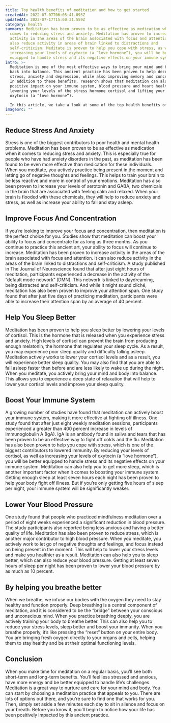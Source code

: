 ```yaml
---
title: Top health benefits of meditation and how to get started
createdAt: 2022-07-07T06:05:41.095Z
updatedAt: 2022-07-17T15:00:31.559Z
category: health
summary: Meditation has been proven to be as effective as medication when it
  comes to reducing stress and anxiety. Meditation has proven to increase
  activity in the areas of the brain associated with focus and attention. It can
  also reduce activity in areas of brain linked to distractions and
  self-criticism. Meditate is proven to help you cope with stress, as well as
  increasing your levels of oxytocin (a “love hormone”), you will be better
  equipped to handle stress and its negative effects on your immune system.
intro: >-
  Meditation is one of the most effective ways to bring your mind and body
  back into balance. This ancient practice has been proven to help decrease
  stress, anxiety and depression, while also improving memory and concentration.
  In addition to these benefits, research shows that meditation can also have a
  positive impact on your immune system, blood pressure and heart health by
  lowering your levels of the stress hormone cortisol and lifting your levels of
  oxytocin (a “love hormone”). 

  In this article, we take a look at some of the top health benefits of meditation and how you can get started today.
imageSrc: ""
---
```


## Reduce Stress And Anxiety

Stress is one of the biggest contributors to poor health and mental health problems. Meditation has been proven to be as effective as medication when it comes to reducing stress and anxiety. This is especially true for people who have had anxiety disorders in the past, as meditation has been found to be even more effective than medication for these individuals.
When you meditate, you actively practice being present in the moment and letting go of negative thoughts and feelings. This helps to train your brain to be less reactive and more in control of your emotions.
Meditation has also been proven to increase your levels of serotonin and GABA, two chemicals in the brain that are associated with feeling calm and relaxed. When your brain is flooded with these chemicals, they will help to reduce anxiety and stress, as well as increase your ability to fall and stay asleep.

## Improve Focus And Concentration

If you’re looking to improve your focus and concentration, then meditation is the perfect choice for you. Studies show that meditation can boost your ability to focus and concentrate for as long as three months. As you continue to practice this ancient art, your ability to focus will continue to increase.
Meditation has been proven to increase activity in the areas of the brain associated with focus and attention. It can also reduce activity in the areas of the brain linked to distractions and self-criticism. A study published in The Journal of Neuroscience found that after just eight hours of meditation, participants experienced a decrease in the activity of the “default mode network” (DMN). This network is linked to daydreaming, being distracted and self-criticism.
And while it might sound cliché, meditation has also been proven to improve your attention span. One study found that after just five days of practicing meditation, participants were able to increase their attention span by an average of 40 percent.

## Help You Sleep Better

Meditation has been proven to help you sleep better by lowering your levels of cortisol. This is the hormone that is released when you experience stress and anxiety. High levels of cortisol can prevent the brain from producing enough melatonin, the hormone that regulates your sleep cycle. As a result, you may experience poor sleep quality and difficulty falling asleep.
Meditation actively works to lower your cortisol levels and as a result, you will experience better sleep quality. You may also find that you are able to fall asleep faster than before and are less likely to wake up during the night.
When you meditate, you actively bring your mind and body into balance. This allows you to experience a deep state of relaxation that will help to lower your cortisol levels and improve your sleep quality.

## Boost Your Immune System

A growing number of studies have found that meditation can actively boost your immune system, making it more effective at fighting off illness. One study found that after just eight weekly meditation sessions, participants experienced a greater than 400 percent increase in levels of Immunoglobulin A (IgA). IgA is an antibody found in saliva and tears that has been proven to be an effective way to fight off colds and the flu.
Meditation has also been proven to help you cope with stress, which is one of the biggest contributors to lowered immunity. By reducing your levels of cortisol, as well as increasing your levels of oxytocin (a “love hormone”), you will be better equipped to handle stress and its negative effects on your immune system.
Meditation can also help you to get more sleep, which is another important factor when it comes to boosting your immune system. Getting enough sleep at least seven hours each night has been proven to help your body fight off illness. But if you’re only getting five hours of sleep per night, your immune system will be significantly weaker.

## Lower Your Blood Pressure

One study found that people who practiced mindfulness meditation over a period of eight weeks experienced a significant reduction in blood pressure. The study participants also reported being less anxious and having a better quality of life.
Meditation has also been proven to reduce stress, which is another major contributor to high blood pressure. When you meditate, you actively work to let go of negative thoughts and feelings, and focus instead on being present in the moment. This will help to lower your stress levels and make you healthier as a result.
Meditation can also help you to sleep better, which can also reduce your blood pressure. Getting at least seven hours of sleep per night has been proven to lower your blood pressure by as much as 10 percent.

## By helping you breathe better

When we breathe, we infuse our bodies with the oxygen they need to stay healthy and function properly. Deep breathing is a central component of meditation, and it is considered to be the “bridge” between your conscious and unconscious mind.
When you practice breathing deeply, you are actively training your body to breathe better. This can also help you to reduce your stress levels, sleep better and boost your immunity.
When you breathe properly, it’s like pressing the “reset” button on your entire body. You are bringing fresh oxygen directly to your organs and cells, helping them to stay healthy and be at their optimal functioning levels.

## Conclusion

When you make time for meditation on a regular basis, you’ll see both short-term and long-term benefits. You’ll feel less stressed and anxious, have more energy and be better equipped to handle life’s challenges. Meditation is a great way to nurture and care for your mind and body.
You can start by choosing a meditation practice that appeals to you. There are lots of options out there, and you’re sure to find one that works for you. Then, simply set aside a few minutes each day to sit in silence and focus on your breath. Before you know it, you’ll begin to notice how your life has been positively impacted by this ancient practice.

